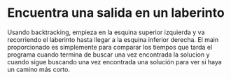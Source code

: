 # Encuentra una salida en un laberinto

Usando backtracking, empieza en la esquina superior izquierda y va recorriendo el laberinto hasta llegar a la esquina inferior derecha. El main proporcionado es simplemente para comparar los tiempos que tarda el programa cuando termina de buscar una vez encontrada la solucion y cuando sigue buscando una vez encontrada una solución para ver si haya un camino más corto.
